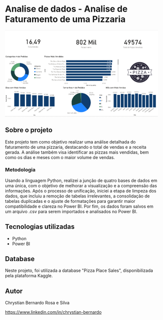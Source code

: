 # Analise de dados - Analise de Faturamento de uma Pizzaria 

![Pizza](https://github.com/ChrystianRosa/pizzaria-faturamento/blob/main/projeto.png)

## Sobre o projeto
Este projeto tem como objetivo realizar uma análise detalhada do faturamento de uma pizzaria, destacando o total de vendas e a receita gerada. A análise também visa identificar as pizzas mais vendidas, bem como os dias e meses com o maior volume de vendas.

### Metodologia
Usando a linguagem Python, realizei a junção de quatro bases de dados em uma única, com o objetivo de melhorar a visualização e a compreensão das informações. Após o processo de unificação, iniciei a etapa de 
limpeza dos dados, que incluiu a remoção de tabelas irrelevantes, a consolidação de tabelas duplicadas e o ajuste de formatações para garantir maior compatibilidade e clareza no Power BI. Por fim, os dados foram 
salvos em um arquivo .csv para serem importados e analisados no Power BI.

## Tecnologias utilizadas
- Python
- Power BI

## Database
Neste projeto, foi utilizada a database "Pizza Place Sales", disponibilizada pela plataforma Kaggle.


## Autor

Chrystian Bernardo Rosa e Silva

https://www.linkedin.com/in/chrystian-bernardo
